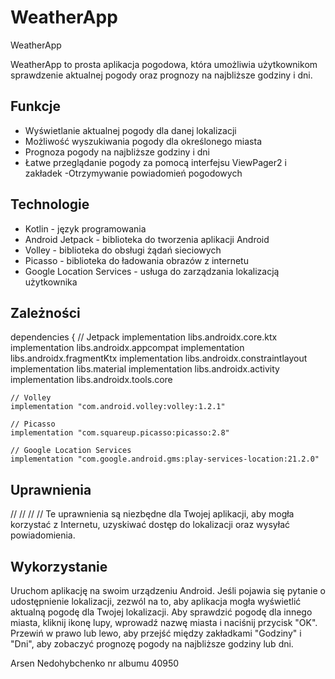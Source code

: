 # WeatherApp

 WeatherApp

WeatherApp to prosta aplikacja pogodowa, która umożliwia użytkownikom sprawdzenie aktualnej pogody oraz prognozy na najbliższe godziny i dni.

## Funkcje

- Wyświetlanie aktualnej pogody dla danej lokalizacji
- Możliwość wyszukiwania pogody dla określonego miasta
- Prognoza pogody na najbliższe godziny i dni
- Łatwe przeglądanie pogody za pomocą interfejsu ViewPager2 i zakładek
-Otrzymywanie powiadomień pogodowych

## Technologie

- Kotlin - język programowania
- Android Jetpack - biblioteka do tworzenia aplikacji Android
- Volley - biblioteka do obsługi żądań sieciowych
- Picasso - biblioteka do ładowania obrazów z internetu
- Google Location Services - usługa do zarządzania lokalizacją użytkownika

## Zależności

dependencies {
    // Jetpack
    implementation libs.androidx.core.ktx
    implementation libs.androidx.appcompat
    implementation libs.androidx.fragmentKtx
    implementation libs.androidx.constraintlayout
    implementation libs.material
    implementation libs.androidx.activity
    implementation libs.androidx.tools.core

    // Volley
    implementation "com.android.volley:volley:1.2.1"

    // Picasso
    implementation "com.squareup.picasso:picasso:2.8"

    // Google Location Services
    implementation "com.google.android.gms:play-services-location:21.2.0"

## Uprawnienia

// <uses-permission android:name="android.permission.INTERNET"/>
// <uses-permission android:name="android.permission.ACCESS_COARSE_LOCATION"/>
// <uses-permission android:name="android.permission.ACCESS_FINE_LOCATION"/>
// <uses-permission android:name="android.permission.POST_NOTIFICATIONS" />
Te uprawnienia są niezbędne dla Twojej aplikacji, aby mogła korzystać z Internetu, uzyskiwać dostęp do lokalizacji oraz wysyłać powiadomienia. 

## Wykorzystanie
Uruchom aplikację na swoim urządzeniu Android.
Jeśli pojawia się pytanie o udostępnienie lokalizacji, zezwól na to, aby aplikacja mogła wyświetlić aktualną pogodę dla Twojej lokalizacji.
Aby sprawdzić pogodę dla innego miasta, kliknij ikonę lupy, wprowadź nazwę miasta i naciśnij przycisk "OK".
Przewiń w prawo lub lewo, aby przejść między zakładkami "Godziny" i "Dni", aby zobaczyć prognozę pogody na najbliższe godziny lub dni.


Arsen Nedohybchenko nr albumu 40950
